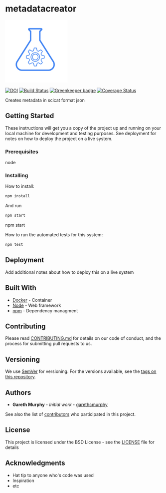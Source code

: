 # metadatacreator

<img src="https://github.com/garethcmurphy/metadatacreator/blob/develop/assets/metadatalogo.png" alt="icon" width="200" height="200">

[![DOI](https://zenodo.org/badge/149255625.svg)](https://zenodo.org/badge/latestdoi/149255625)
[![Build Status](https://travis-ci.org/garethcmurphy/metadatacreator.svg?branch=develop)](https://travis-ci.org/garethcmurphy/metadatacreator) [![Greenkeeper badge](https://badges.greenkeeper.io/garethcmurphy/metadatacreator.svg)](https://greenkeeper.io/)
[![Coverage Status](https://coveralls.io/repos/github/garethcmurphy/metadatacreator/badge.svg?branch=develop)](https://coveralls.io/github/garethcmurphy/metadatacreator?branch=develop)

Creates metadata in scicat format json

## Getting Started

These instructions will get you a copy of the project up and running on your local machine for development and testing purposes. See deployment for notes on how to deploy the project on a live system.

### Prerequisites

node

### Installing

How to install:

```bash
npm install
```

And run

```bash
npm start
```

npm start

How to run the automated tests for this system:

```bash
npm test
```

## Deployment

Add additional notes about how to deploy this on a live system

## Built With

- [Docker](http://www.docker.com) - Container
- [Node](https://nodejs.org/) - Web framework
- [npm](https://npmjs.org) - Dependency managment

## Contributing

Please read [CONTRIBUTING.md](https://gist.github.com/PurpleBooth/b24679402957c63ec426) for details on our code of conduct, and the process for submitting pull requests to us.

## Versioning

We use [SemVer](http://semver.org/) for versioning. For the versions available, see the [tags on this repository](https://github.com/garethcmurphy/metadatacreator/tags).

## Authors

- **Gareth Murphy** - _Initial work_ - [garethcmurphy](https://github.com/garethcmurphy)

See also the list of [contributors](https://github.com/garethcmurphy/metadatacreator/contributors) who participated in this project.

## License

This project is licensed under the BSD License - see the [LICENSE](LICENSE) file for details

## Acknowledgments

- Hat tip to anyone who's code was used
- Inspiration
- etc
